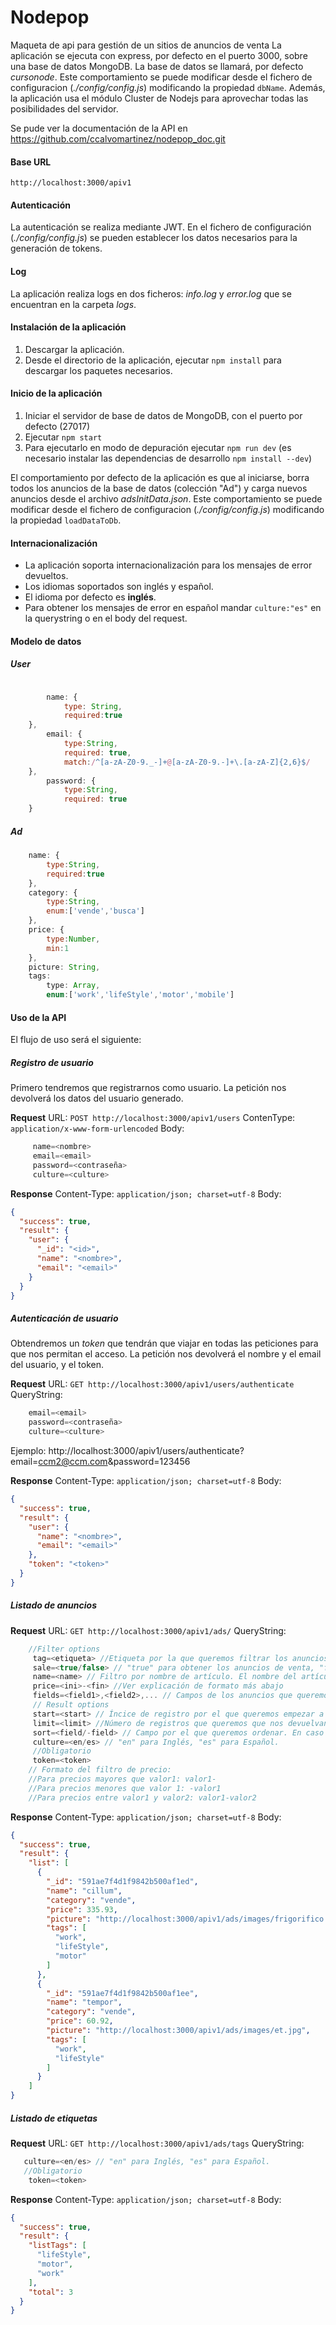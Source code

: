 # Nodepop
Maqueta de api para gestión de un sitios de anuncios de venta
La aplicación se ejecuta con express, por defecto en el puerto 3000, sobre una base de datos MongoDB.
La base de datos se llamará, por defecto _cursonode_. Este comportamiento se puede modificar desde el fichero de configuracion (_./config/config.js_) modificando la propiedad `dbName`.
Además, la aplicación usa el módulo Cluster de Nodejs para aprovechar todas las posibilidades del servidor.

Se pude ver la documentación de la API en https://github.com/ccalvomartinez/nodepop_doc.git

#### Base URL
`http://localhost:3000/apiv1`

#### Autenticación
La autenticación se realiza mediante JWT. En el fichero de configuración (_./config/config.js_) se pueden establecer los datos necesarios para la generación de tokens.

#### Log
La aplicación realiza logs en dos ficheros: _info.log_ y _error.log_ que se encuentran en la carpeta _logs_.

#### Instalación de la aplicación
1. Descargar la aplicación.
2. Desde el directorio de la aplicación, ejecutar `npm install` para descargar los paquetes necesarios.

#### Inicio de la aplicación
1. Iniciar el servidor de base de datos de MongoDB, con el puerto por defecto (27017)
2. Ejecutar `npm start`
3. Para ejecutarlo en modo de depuración ejecutar `npm run dev` (es necesario instalar las dependencias de desarrollo `npm install --dev`)

El comportamiento por defecto de la aplicación es que al iniciarse, borra todos los anuncios de la base de datos (colección "Ad") y carga nuevos anuncios desde el archivo _adsInitData.json_.
Este comportamiento se puede modificar desde el fichero de configuracion (_./config/config.js_) modificando la propiedad `loadDataToDb`.

#### Internacionalización
* La aplicación soporta internacionalización para los mensajes de error devueltos.
* Los idiomas soportados son inglés y español.
* El idioma por defecto es **inglés**.
* Para obtener los mensajes de error en español mandar  `culture:"es"` en la querystring o en el body del request.
 

#### Modelo de datos

##### User

```javascript

        name: {
            type: String,
            required:true    
    },
        email: {
            type:String,
            required: true,
            match:/^[a-zA-Z0-9._-]+@[a-zA-Z0-9.-]+\.[a-zA-Z]{2,6}$/    
    },
        password: {
            type:String,
            required: true
    }
```

##### Ad

```javascript
    name: {
        type:String,
        required:true
    },
    category: {
        type:String,
        enum:['vende','busca']    
    },
    price: {
        type:Number,
        min:1
    },
    picture: String,
    tags:
        type: Array,
        enum:['work','lifeStyle','motor','mobile']    
```

#### Uso de la API
El flujo de uso será el siguiente:

##### Registro de usuario
Primero tendremos que registrarnos como usuario. La petición nos devolverá los datos del usuario generado.

**Request**
URL: `POST http://localhost:3000/apiv1/users`
ContenType: `application/x-www-form-urlencoded`
Body:
```javascript
     name=<nombre>
     email=<email>
     password=<contraseña>
     culture=<culture>
```
**Response**
Content-Type: `application/json; charset=utf-8`
Body: 
```JSON
{
  "success": true,
  "result": {
    "user": {
      "_id": "<id>",
      "name": "<nombre>",
      "email": "<email>"
    }
  }
}
```

##### Autenticación de usuario
Obtendremos un _token_ que tendrán que viajar en todas las peticiones para que nos permitan el acceso. La petición nos devolverá el nombre y el email del usuario, y el token.

**Request**
URL: `GET http://localhost:3000/apiv1/users/authenticate`
QueryString:
```javascript
    email=<email>
    password=<contraseña>
    culture=<culture>
```
Ejemplo:  http://localhost:3000/apiv1/users/authenticate?email=ccm2@ccm.com&password=123456

**Response**
Content-Type: `application/json; charset=utf-8`
Body: 
```JSON
{
  "success": true,
  "result": {
    "user": {
      "name": "<nombre>",
      "email": "<email>"
    },
    "token": "<token>"
  }
}
```
##### Listado de anuncios

**Request**
URL: `GET http://localhost:3000/apiv1/ads/`
QueryString:
```javascript
    //Filter options
     tag=<etiqueta> //Etiqueta por la que queremos filtrar los anuncios
     sale=<true/false> // "true" para obtener los anuncios de venta, "false" para los nuncios de búsqueda
     name=<name> // Filtro por nombre de artículo. El nombre del artículo comenzará por la cadena <name>
     price=<ini>-<fin> //Ver explicación de formato más abajo
     fields=<field1>,<field2>,... // Campos de los anuncios que queremos recuperar
     // Result options
     start=<start> // Íncice de registro por el que queremos empezar a recibir los documentos
     limit=<limit> //Número de registros que queremos que nos devuelvan
     sort=<field/-field> // Campo por el que queremos ordenar. En caso de ordenación ascendente, pondremos el nombre del campo. En caso de ordenación descendente, pondremos el nombre del campo precedido por un guión.
     culture=<en/es> // "en" para Inglés, "es" para Español.
     //Obligatorio
     token=<token>
    // Formato del filtro de precio:
    //Para precios mayores que valor1: valor1-
    //Para precios menores que valor 1: -valor1
    //Para precios entre valor1 y valor2: valor1-valor2
```
**Response**
Content-Type: `application/json; charset=utf-8`
Body:
```JSON
{
  "success": true,
  "result": {
    "list": [
      {
        "_id": "591ae7f4d1f9842b500af1ed",
        "name": "cillum",
        "category": "vende",
        "price": 335.93,
        "picture": "http://localhost:3000/apiv1/ads/images/frigorifico.jpg",
        "tags": [
          "work",
          "lifeStyle",
          "motor"
        ]
      },
      {
        "_id": "591ae7f4d1f9842b500af1ee",
        "name": "tempor",
        "category": "vende",
        "price": 60.92,
        "picture": "http://localhost:3000/apiv1/ads/images/et.jpg",
        "tags": [
          "work",
          "lifeStyle"
        ]
      }
    ]
}
```
##### Listado de etiquetas

**Request**
URL: `GET http://localhost:3000/apiv1/ads/tags`
QueryString:
```javascript
   culture=<en/es> // "en" para Inglés, "es" para Español.
   //Obligatorio
    token=<token>
```

**Response**
Content-Type: `application/json; charset=utf-8`
Body: 
```JSON
{
  "success": true,
  "result": {
    "listTags": [
      "lifeStyle",
      "motor",
      "work"
    ],
    "total": 3
  }
}
```
